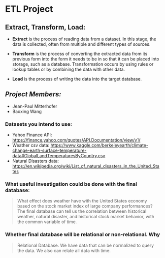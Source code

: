 # ETL Project
## Extract, Transform, Load:
* **Extract** is the process of reading data from a dataset. In this stage, the data is collected, often from multiple and different types of sources.

* **Transform** is the process of converting the extracted data from its previous form into the form it needs to be in so that it can be placed into storage, such as a database. Transformation occurs by using rules or lookup tables or by combining the data with other data.

* **Load** is the process of writing the data into the target database.

## *Project Members:*
- Jean-Paul Mitterhofer
- Baoxing Wang

### Datasets you intend to use: 
- Yahoo Finance API: https://finance.yahoo.com/quotes/API,Documentation/view/v1/
- Weather csv data: https://www.kaggle.com/berkeleyearth/climate-change-earth-surface-temperature-data#GlobalLandTemperaturesByCountry.csv
- Natural Disasters data: https://en.wikipedia.org/wiki/List_of_natural_disasters_in_the_United_States

### What useful investigation could be done with the final database:

> What effect does weather have with the United States economy based on the stock market index of large company performances? The final database can tell us the correlation between historical weather, natural disaster, and historical stock market behavior, with the common variable of time. 

### Whether final database will be relational or non-relational. Why

> Relational Database. We have data that can be normalized to query the data. We also can relate all data with time.

